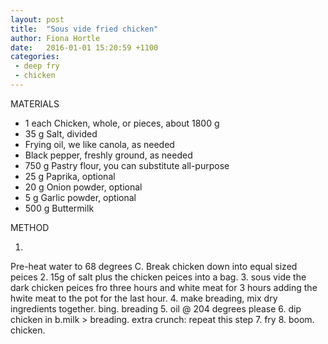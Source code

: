 ```yaml
---
layout: post
title:  "Sous vide fried chicken"
author: Fiona Hortle
date:   2016-01-01 15:20:59 +1100
categories: 
 - deep fry
 - chicken
---
```

MATERIALS

- 1 each Chicken, whole, or pieces, about 1800 g
- 35 g Salt, divided
- Frying oil, we like canola, as needed
- Black pepper, freshly ground, as needed 
- 750 g Pastry flour, you can substitute all-purpose 
- 25 g Paprika, optional
- 20 g
Onion powder, optional
- 5 g
Garlic powder, optional
- 500 g
Buttermilk

METHOD

1.
Pre-heat water to 68 degrees C.
Break chicken down into equal sized peices
	2.
15g of salt plus the chicken peices into a bag.
3. sous vide the dark chicken peices fro three hours and white meat for 3 hours adding the hwite meat to the pot for the last hour.
4. make breading, mix dry ingredients together. bing. breading
5. oil @ 204 degrees please
6. dip chicken in b.milk > breading. extra crunch: repeat this step
7. fry
8. boom. chicken.


